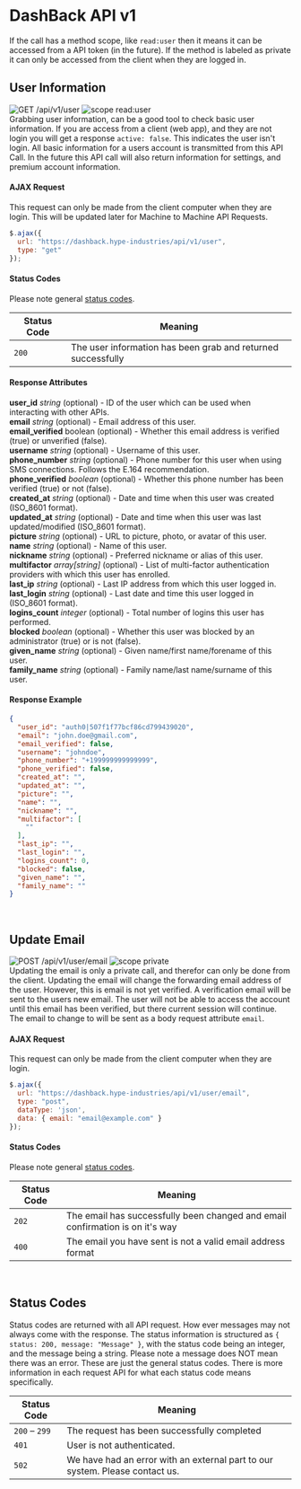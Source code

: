 # DashBack API v1
If the call has a method scope, like `read:user` then it means it can be accessed from a API token (in the future). If the method is labeled as private it can only be accessed from the client when they are logged in.

## User Information
![GET /api/v1/user](https://img.shields.io/badge/GET-/api/v1/user-grey?style=flat-square&labelColor=44C7F4)
![scope read:user](https://img.shields.io/badge/Scope-read:user-grey?style=flat-square&labelColor=yellow)<br>
Grabbing user information, can be a good tool to check basic user information. If you are access from a client (web app), and they are not login you will get a response `active: false`. This indicates the user isn't login. All basic information for a users account is transmitted from this API Call. In the future this API call will also return information for settings, and premium account information.


<!-- tabs:start -->
#### **AJAX Request**
This request can only be made from the client computer when they are login. This will be updated later for Machine to Machine API Requests.
```javascript
$.ajax({
  url: "https://dashback.hype-industries/api/v1/user",
  type: "get"
});
```

#### **Status Codes**
Please note general [status codes](/documents/developers/api?id=status-codes).

| Status Code | Meaning |
|---|---|
| `200` | The user information has been grab and returned successfully |


#### **Response Attributes**
**user_id** <i>string</i> (optional) - ID of the user which can be used when interacting with other APIs.<br>
**email** <i>string</i> (optional) - Email address of this user.<br>
**email_verified** boolean (optional) - Whether this email address is verified (true) or unverified (false).<br>
**username** <i>string</i> (optional) - Username of this user.<br>
**phone_number** <i>string</i> (optional) - Phone number for this user when using SMS connections. Follows the E.164 recommendation.<br>
**phone_verified** <i>boolean</i> (optional) - Whether this phone number has been verified (true) or not (false).<br>
**created_at** <i>string</i> (optional) - Date and time when this user was created (ISO_8601 format).<br>
**updated_at** <i>string</i> (optional) - Date and time when this user was last updated/modified (ISO_8601 format).<br>
**picture** <i>string</i> (optional) - URL to picture, photo, or avatar of this user.<br>
**name** <i>string</i> (optional) - Name of this user.<br>
**nickname** <i>string</i> (optional) - Preferred nickname or alias of this user.<br>
**multifactor** <i>array[string]</i> (optional) - List of multi-factor authentication providers with which this user has enrolled.<br>
**last_ip** <i>string</i> (optional) - Last IP address from which this user logged in.<br>
**last_login** <i>string</i> (optional) - Last date and time this user logged in (ISO_8601 format).<br>
**logins_count** <i>integer</i> (optional) - Total number of logins this user has performed.<br>
**blocked** <i>boolean</i> (optional) - Whether this user was blocked by an administrator (true) or is not (false).<br>
**given_name** <i>string</i> (optional) - Given name/first name/forename of this user.<br>
**family_name** <i>string</i> (optional) - Family name/last name/surname of this user.<br>

#### **Response Example**
```json
{
  "user_id": "auth0|507f1f77bcf86cd799439020",
  "email": "john.doe@gmail.com",
  "email_verified": false,
  "username": "johndoe",
  "phone_number": "+199999999999999",
  "phone_verified": false,
  "created_at": "",
  "updated_at": "",
  "picture": "",
  "name": "",
  "nickname": "",
  "multifactor": [
    ""
  ],
  "last_ip": "",
  "last_login": "",
  "logins_count": 0,
  "blocked": false,
  "given_name": "",
  "family_name": ""
}
```



<!-- tabs:end -->

<br>

## Update Email
![POST /api/v1/user/email](https://img.shields.io/badge/POST-/api/v1/user/email-grey?style=flat-square&labelColor=01B48F)
![scope private](https://img.shields.io/badge/Scope-private-grey?style=flat-square&labelColor=yellow)<br>
Updating the email is only a private call, and therefor can only be done from the client. Updating the email will change the forwarding email address of the user. However, this is email is not yet verified. A verification email will be sent to the users new email. The user will not be able to access the account until this email has been verified, but there current session will continue. The email to change to will be sent as a body request attribute `email`.

<!-- tabs:start -->
#### **AJAX Request**
This request can only be made from the client computer when they are login.
```javascript
$.ajax({
  url: "https://dashback.hype-industries/api/v1/user/email",
  type: "post",
  dataType: 'json',
  data: { email: "email@example.com" }
});
```

#### **Status Codes**
Please note general [status codes](/documents/developers/api?id=status-codes).

| Status Code | Meaning |
|---|---|
| `202` | The email has successfully been changed and email confirmation is on it's way |
| `400` | The email you have sent is not a valid email address format |

<!-- tabs:end -->


<br>


## Status Codes
Status codes are returned with all API request. How ever messages may not always come with the response. The status information is structured as `{ status: 200, message: "Message" }`, with the status code being an integer, and the message being a string. Please note a message does NOT mean there was an error. These are just the general status codes. There is more information in each request API for what each status code means specifically.

| Status Code | Meaning |
|---|---|
| `200` – `299` | The request has been successfully completed |
| `401` | User is not authenticated. |
| `502` | We have had an error with an external part to our system. Please contact us. |

